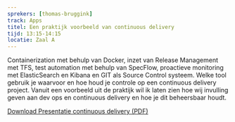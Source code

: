 ```yaml
---
sprekers: [thomas-bruggink]
track: Apps
titel: Een praktijk voorbeeld van continuous delivery
tijd: 13:15-14:15
locatie: Zaal A
---
```

Containerization met behulp van Docker, inzet van Release Management met TFS, test automation met behulp van SpecFlow, proactieve monitoring met ElasticSearch en Kibana en GIT als Source Control systeem. Welke tool gebruik je waarvoor en hoe houd je controle op een continuous delivery project. Vanuit een voorbeeld uit de praktijk wil ik laten zien hoe wij invulling geven aan dev ops en continuous delivery en hoe je dit beheersbaar houdt.

<div class="well col-sm-12">

<a href="/assets/ConDeliveryThomasBruggink.pdf " target="_blank"><span class="btn btn-warning">Download Presentatie continuous delivery (PDF)</span></a>

&nbsp;

</div>

